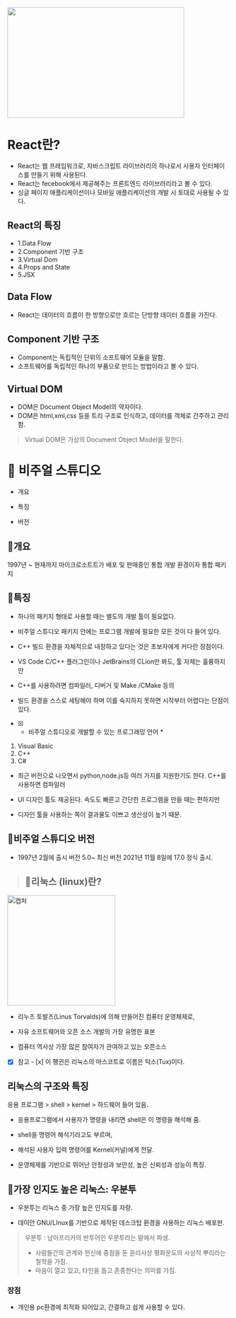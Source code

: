 
 <img src ="https://user-images.githubusercontent.com/106229689/202624390-ddcd6738-861e-43f3-b09f-aa77598ba1f0.PNG" width="400px" height="250px">

# React란?
* React는 웹 프레임워크로, 자바스크립트 라이브러리의 하나로서 사용자 인터페이스를 만들기 위해 사용된다.
* React는 fecebook에서 제공해주는 프론트엔드 라이브러리라고 볼 수 있다.
* 싱글 페이지 애플리케이션이나 모바일 애플리케이션의 개발 시 토대로 사용될 수 있다.

## React의 특징  
* 1.Data Flow  
* 2.Component 기반 구조  
* 3.Virtual Dom  
* 4.Props and State  
* 5.JSX  

## Data Flow
* React는 데이터의 흐름이 한 방향으로만 흐르는 단방향 데이터 흐름을 가진다.

## Component 기반 구조
* Component는 독립적인 단위의 소프트웨어 모듈을 말함.
* 소프트웨어를 독립적인 하나의 부품으로 만드는 방법이라고 볼 수 있다.
  
   
## Virtual DOM
* DOM은 Document Object Model의 약자이다.
* DOM은  html,xml,css 등을 트리 구조로 인식하고, 데이터를 객체로 간주하고 관리함.

> Virtual DOM은 가상의 Document Object Model을 말한다.

# 📘 비주얼 스튜디오


*  개요

* 특징
* 버전
## 📘개요
1997년 ~ 현재까지 마이크로소트트가 배포 및 판매중인 통합 개발 환경이자 통합 패키지

## 📘특징
* 하나의 패키지 형태로 사용할 때는 별도의 개발 툴이 필요없다.
  
* 비주얼 스튜디오 패키지 안에는 프로그램 개발에 필요한 모든 것이 다 들어 있다.
  
* C++ 빌드 환경을 자체적으로 내장하고 있다는 것은 초보자에게 커다란 장점이다.
  
* VS Code C/C++ 플러그인이나 JetBrains의 CLion만 봐도, 툴 자체는 훌륭하지만 
* C++를 사용하려면 컴파일러, 디버거 및 Make /CMake 등의 
* 빌드 환경을 스스로 세팅해야 하며 이를 숙지하지 못하면 시작부터 어렵다는 단점이 있다. 
- [x] * 비주얼 스튜디오로 개발할 수 있는 프로그래밍 언어 *  
1.  Visual Basic
2.  C++
3.  C#

* 최근 버전으로 나오면서 python,node.js등 여러 가지를 지원한기도 한다.
  C++를 사용하면 컴파일러
* UI 디자인 툴도 제공된다.  속도도 빠른고 간단한 프로그램을 만들 때는 편하지만 
  
* 디자인 툴을 사용하는 쪽이 결과물도 이쁘고 생산성이 높기 때문.

## 📘비주얼 스튜디오 버전
* 1997년 2월에 출시 버전 5.0~ 최신 버전 2021년 11월 8일에 17.0 정식 출시. 


> ## :closed_book:리눅스 (linux)란?

<img width="244" alt="캡처" src="https://user-images.githubusercontent.com/106229689/202475267-cd08c9cb-5712-4b3a-bfb6-5e07274e1ce8.PNG" width ="400" height ="250" >
  
  * 리누즈 토발즈(Linus Torvalds)에 의해 만들어진 컴퓨터 운영체제로,
  *  자유 소프트웨어와 오픈 소스 개발의 가장 유명한 표본

* 컴퓨터 역사상 가장 많은 참여자가 관여하고 있는 오픈소스

- [x] 참고 - [x] 이 펭귄은 리눅스의 마스코트로 이름은 턱스(Tux)이다.

## 리눅스의 구조와 특징
  
 응용 프로그램  > shell > kernel > 하드웨어 들어 있음.  
   
 * 응용프로그램에서 사용자가  명령을 내리면 shell은 이 명령을 해석해 줌.  
   
 * shell을 명령어 해석기라고도 부르며,  
  
  
 * 해석된 사용자 입력 명령어를 Kernel(커널)에게 전달.

 
* 운영체제를 기반으로 뛰어난 안정성과 보안성, 높은 신뢰성과 성능이 특징.

  
    
  
## 📌가장 인지도 높은 리눅스: 우분투

* 우분투는 리눅스 중 가장 높은 인지도를 자랑.

* 데이안 GNU/LInux를 기반으로 제작된 데스크탑 환경을 사용하는 리눅스 배포판.

> 우분투
> : 남아프리카의 반투어인 우분투라는 말에서 파생.
> * 사람들간의 관계와 헌신에 중점을 둔 윤리사상 평화운도의 사상적 뿌리라는 철학을  가짐.
> * 마음이 열고 있고, 타인을 돕고 존중한다는 의미를 가짐.
  
### 장점
*  개인용 pc환경에 최적화 되어있고, 간결하고 쉽게 사용할 수 있다.

